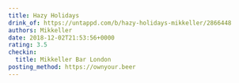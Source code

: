 ```yaml
---
title: Hazy Holidays
drink_of: https://untappd.com/b/hazy-holidays-mikkeller/2866448
authors: Mikkeller
date: 2018-12-02T21:53:56+0000
rating: 3.5
checkin:
  title: Mikkeller Bar London
posting_method: https://ownyour.beer
---
```

